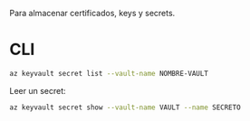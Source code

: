 Para almacenar certificados, keys y secrets.

# CLI

```bash
az keyvault secret list --vault-name NOMBRE-VAULT
```

Leer un secret:
```bash
az keyvault secret show --vault-name VAULT --name SECRETO
```
